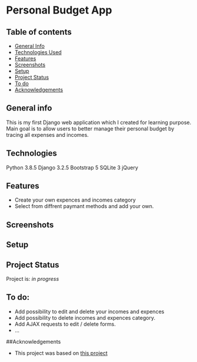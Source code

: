 # Personal Budget App

## Table of contents
* [General Info](#general-information)
* [Technologies Used](#technologies-used)
* [Features](#features)
* [Screenshots](#screenshots)
* [Setup](#setup)
* [Project Status](#project-status)
* [To do](#to-do)
* [Acknowledgements](#acknowledgements)


## General info
This is my first Django web application which I created for learning purpose.
Main goal is to allow users to better manage their personal budget by tracing all expenses and incomes. 

## Technologies
Python 3.8.5
Django 3.2.5
Bootstrap 5
SQLite 3
jQuery

## Features
- Create your own expences and incomes category
- Select from diffrent paymant methods and add your own.

## Screenshots

## Setup

## Project Status
Project is: _in progress_ 

## To do:
- Add possibility to edit and delete your incomes and expences
- Add possibility to delete incomes and expences category.
- Add AJAX requests to edit / delete forms.
- ...

##Acknowledgements
- This project was based on [this project](https://www.youtube.com/watch?v=HAiIemkzTh4)
